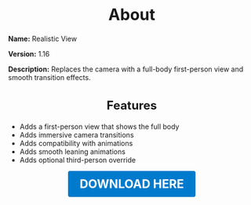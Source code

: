 <h1 style="text-align:center; font-size:2rem; font-weight:bold;">About</h1>

**Name:**
Realistic View

**Version:**
1.16

**Description:**
Replaces the camera with a full-body first-person view and smooth transition effects.

<h2 style="text-align:center; font-size:1.5rem; font-weight:bold;">Features</h2>

- Adds a first-person view that shows the full body
- Adds immersive camera transitions
- Adds compatibility with animations
- Adds smooth leaning animations
- Adds optional third-person override





<p align="center"><a href="https://github.com/LiliaFramework/Modules/raw/refs/heads/gh-pages/realisticview.zip" style="display:inline-block;padding:12px 24px;font-size:1.5rem;font-weight:bold;text-decoration:none;color:#fff;background-color:var(--md-primary-fg-color,#007acc);border-radius:4px;">DOWNLOAD HERE</a></p>